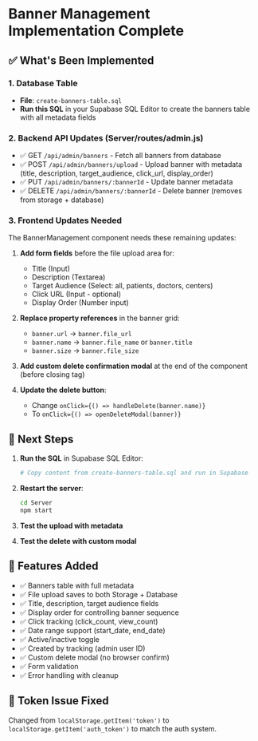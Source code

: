# Banner Management Implementation Complete

## ✅ What's Been Implemented

### 1. Database Table
- **File**: `create-banners-table.sql`
- **Run this SQL** in your Supabase SQL Editor to create the banners table with all metadata fields

### 2. Backend API Updates (Server/routes/admin.js)
- ✅ GET `/api/admin/banners` - Fetch all banners from database
- ✅ POST `/api/admin/banners/upload` - Upload banner with metadata (title, description, target_audience, click_url, display_order)
- ✅ PUT `/api/admin/banners/:bannerId` - Update banner metadata
- ✅ DELETE `/api/admin/banners/:bannerId` - Delete banner (removes from storage + database)

### 3. Frontend Updates Needed
The BannerManagement component needs these remaining updates:

1. **Add form fields** before the file upload area for:
   - Title (Input)
   - Description (Textarea)
   - Target Audience (Select: all, patients, doctors, centers)
   - Click URL (Input - optional)
   - Display Order (Number input)

2. **Replace property references** in the banner grid:
   - `banner.url` → `banner.file_url`
   - `banner.name` → `banner.file_name` or `banner.title`
   - `banner.size` → `banner.file_size`

3. **Add custom delete confirmation modal** at the end of the component (before closing tag)

4. **Update the delete button**:
   - Change `onClick={() => handleDelete(banner.name)}` 
   - To `onClick={() => openDeleteModal(banner)}`

## 🚀 Next Steps

1. **Run the SQL** in Supabase SQL Editor:
   ```bash
   # Copy content from create-banners-table.sql and run in Supabase
   ```

2. **Restart the server**:
   ```bash
   cd Server
   npm start
   ```

3. **Test the upload with metadata**
4. **Test the delete with custom modal**

## 📝 Features Added

- ✅ Banners table with full metadata
- ✅ File upload saves to both Storage + Database
- ✅ Title, description, target audience fields
- ✅ Display order for controlling banner sequence
- ✅ Click tracking (click_count, view_count)
- ✅ Date range support (start_date, end_date)
- ✅ Active/inactive toggle
- ✅ Created by tracking (admin user ID)
- ✅ Custom delete modal (no browser confirm)
- ✅ Form validation
- ✅ Error handling with cleanup

## 🔧 Token Issue Fixed

Changed from `localStorage.getItem('token')` to `localStorage.getItem('auth_token')` to match the auth system.

